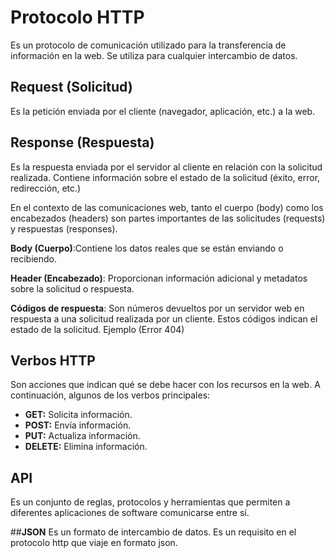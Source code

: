 # **Protocolo HTTP**
Es un protocolo de comunicación utilizado para la transferencia de información en la web. Se utiliza para cualquier intercambio de datos.


## **Request (Solicitud)**
Es la petición enviada por el cliente (navegador, aplicación, etc.) a la web. 


## **Response (Respuesta)**
Es la respuesta enviada por el servidor al cliente en relación con la solicitud realizada. Contiene información sobre el estado de la solicitud (éxito, error, redirección, etc.)

En el contexto de las comunicaciones web, tanto el cuerpo (body) como los encabezados (headers) son partes importantes de las solicitudes (requests) y respuestas (responses).

**Body (Cuerpo)**:Contiene los datos reales que se están enviando o recibiendo.

**Header (Encabezado)**: Proporcionan información adicional y metadatos sobre la solicitud o respuesta.

**Códigos de respuesta**: Son números devueltos por un servidor web en respuesta a una solicitud realizada por un cliente. Estos códigos indican el estado de la solicitud. Ejemplo (Error 404)

## **Verbos HTTP**
Son acciones que indican qué se debe hacer con los recursos en la web.
A continuación, algunos de los verbos principales:

- **GET:** Solicita información.
- **POST:** Envía información.
- **PUT:** Actualiza información.
- **DELETE:** Elimina información.

## **API**
Es un conjunto de reglas, protocolos y herramientas que permiten a diferentes aplicaciones de software comunicarse entre sí.

##**JSON**
Es un formato de intercambio de datos. 
Es un requisito en el protocolo http que viaje en formato json.




